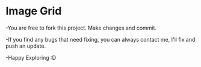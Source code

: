 # Image Grid

-You are free to fork this project. Make changes and commit.

-If you find any bugs that need fixing, you can always contact me, I'll fix and push an update.

-Happy Exploring :D